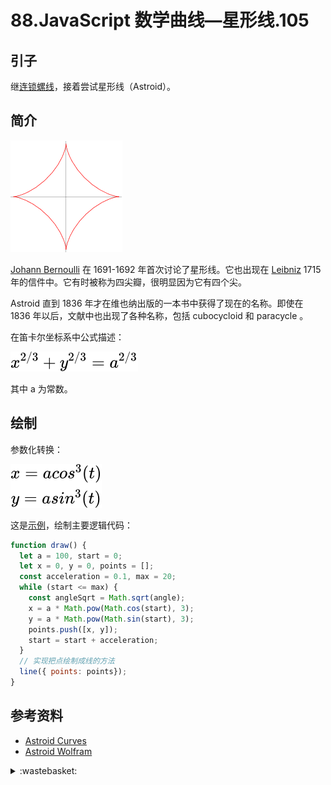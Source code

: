 # 88.JavaScript 数学曲线—星形线.105
## <a name="start"></a> 引子
继[连锁螺线][url-pre]，接着尝试星形线（Astroid）。
## <a name="title1"></a> 简介

![88-1][url-local-1]

[Johann Bernoulli][url-3] 在 1691-1692 年首次讨论了星形线。它也出现在 [Leibniz][url-4] 1715 年的信件中。它有时被称为四尖瓣，很明显因为它有四个尖。

Astroid 直到 1836 年才在维也纳出版的一本书中获得了现在的名称。即使在 1836 年以后，文献中也出现了各种名称，包括 cubocycloid 和 paracycle 。

在笛卡尔坐标系中公式描述：

![88-2][url-local-2]

其中 a 为常数。

## 绘制
参数化转换：

![88-3][url-local-3]

这是[示例][url-5]，绘制主要逻辑代码：
```js
function draw() {
  let a = 100, start = 0;
  let x = 0, y = 0, points = [];
  const acceleration = 0.1, max = 20;
  while (start <= max) {
    const angleSqrt = Math.sqrt(angle);
    x = a * Math.pow(Math.cos(start), 3);
    y = a * Math.pow(Math.sin(start), 3);
    points.push([x, y]);
    start = start + acceleration;
  }
  // 实现把点绘制成线的方法
  line({ points: points});
}
```


## <a name="reference"></a> 参考资料
- [Astroid Curves][url-1]
- [Astroid Wolfram][url-2]

[url-pre]:https://github.com/XXHolic/segment/issues/104
[url-1]:https://mathshistory.st-andrews.ac.uk/Curves/Astroid/
[url-2]:https://mathworld.wolfram.com/Astroid.html
[url-3]:https://mathshistory.st-andrews.ac.uk/Biographies/Bernoulli_Johann/
[url-4]:https://mathshistory.st-andrews.ac.uk/Biographies/Leibniz/
[url-5]:https://xxholic.github.io/lab/segment/88/index.html


[url-local-1]:../images/88/1.gif
[url-local-2]:../images/88/2.svg
[url-local-3]:../images/88/3.svg

<details>
<summary>:wastebasket:</summary>

最近看了电影[《燃烧》][url-last]，看到大概一半的时候才明白了电影名称的含义。

![88-poster][url-local-poster]

</details>

[url-last]:https://movie.douban.com/subject/26842702/
[url-local-poster]:../images/88/poster.png
